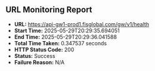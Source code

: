 ## URL Monitoring Report

- **URL:** https://api-gw1-prod1.fisglobal.com/gw/v1/health
- **Start Time:** 2025-05-29T20:29:35.694051
- **End Time:** 2025-05-29T20:29:36.041588
- **Total Time Taken:** 0.347537 seconds
- **HTTP Status Code:** 200
- **Status:** Success
- **Failure Reason:** N/A
